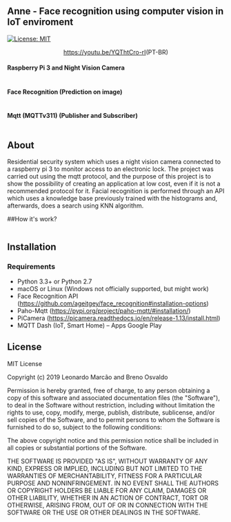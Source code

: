 ## Anne - Face recognition using computer vision in IoT enviroment

[![License: MIT](https://img.shields.io/badge/License-MIT-yellow.svg)](https://opensource.org/licenses/MIT)
<!-- [![Codacy Badge](https://api.codacy.com/project/badge/Grade/d113af0da84b4ab9b17b8ffc29c58ecf?branch=admin-javafx)(https://app.codacy.com/project/leonardomarcao/PFA/dashboard) -->

<!-- ![](https://media.giphy.com/media/9V1vE2tcp0T0BoHaGx/giphy.gif) -->
<p align="center">
  <img src="https://media.giphy.com/media/9V1vE2tcp0T0BoHaGx/giphy.gif" alt=""><br>
  <a href="https://youtu.be/YQThtCro-rI" target="_blank">https://youtu.be/YQThtCro-rI</a>(PT-BR)
</p>


#### Raspberry Pi 3 and Night Vision Camera
<p align="center">
  <img src="https://i.imgur.com/plUrJV1.png" alt="">  
</p>

#### Face Recognition (Prediction on image)
<p align="center">
  <img src="https://i.imgur.com/WRLBOva.png" alt="">  
</p>

#### Mqtt (MQTTv311) (Publisher and Subscriber)
<p align="center">
  <img src="https://i.imgur.com/sk6Qi4n.png" alt="">  
</p>

## About

Residential security system which uses a night vision camera connected to a raspberry pi 3 to monitor access to an electronic lock. The project was carried out using the mqtt protocol, and the purpose of this project is to show the possibility of creating an application at low cost, even if it is not a recommended protocol for it. Facial recognition is performed through an API which uses a knowledge base previously trained with the histograms and, afterwards, does a search using KNN algorithm.

##How it's work?
<p align="center">
  <img src="https://i.imgur.com/m1ZlkvP.png" alt="">  
</p>

## Installation 

### Requirements
* Python 3.3+ or Python 2.7
* macOS or Linux (Windows not officially supported, but might work)
* Face Recognition API (https://github.com/ageitgey/face_recognition#installation-options)
* Paho-Mqtt (https://pypi.org/project/paho-mqtt/#installation/)
* PiCamera (https://picamera.readthedocs.io/en/release-1.13/install.html)
* MQTT Dash (IoT, Smart Home) – Apps Google Play

## License 

MIT License

Copyright (c) 2019 Leonardo Marcão and Breno Osvaldo

Permission is hereby granted, free of charge, to any person obtaining a copy
of this software and associated documentation files (the "Software"), to deal
in the Software without restriction, including without limitation the rights
to use, copy, modify, merge, publish, distribute, sublicense, and/or sell
copies of the Software, and to permit persons to whom the Software is
furnished to do so, subject to the following conditions:

The above copyright notice and this permission notice shall be included in all
copies or substantial portions of the Software.

THE SOFTWARE IS PROVIDED "AS IS", WITHOUT WARRANTY OF ANY KIND, EXPRESS OR
IMPLIED, INCLUDING BUT NOT LIMITED TO THE WARRANTIES OF MERCHANTABILITY,
FITNESS FOR A PARTICULAR PURPOSE AND NONINFRINGEMENT. IN NO EVENT SHALL THE
AUTHORS OR COPYRIGHT HOLDERS BE LIABLE FOR ANY CLAIM, DAMAGES OR OTHER
LIABILITY, WHETHER IN AN ACTION OF CONTRACT, TORT OR OTHERWISE, ARISING FROM,
OUT OF OR IN CONNECTION WITH THE SOFTWARE OR THE USE OR OTHER DEALINGS IN THE
SOFTWARE.

